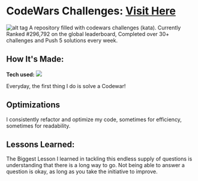 # CodeWars Challenges: <a target="_blank" href="https://www.codewars.com/users/shubhamsigdar" >Visit Here</a> 

![alt tag](https://user-images.githubusercontent.com/102561192/168457894-748af858-1006-49cb-8997-62d49e47e15c.JPG)
A repository filled with codewars challenges (kata). Currently Ranked #296,792 on the global leaderboard, Completed over 30+ challenges and Push 5 solutions every week.

## How It's Made:

**Tech used:** <img src="https://img.shields.io/static/v1?label=|&message=JAVASCRIPT&color=3c7f5d&style=plastic&logo=javascript"/>

Everyday, the first thing I do is solve a Codewar! 

## Optimizations

I consistently refactor and optimize my code, sometimes for efficiency, sometimes for readability. 

## Lessons Learned:

The Biggest Lesson I learned in tackling this endless supply of questions is understanding that there is a long way to go. Not being able to answer a question is okay, as long as you take the initiative to improve.

